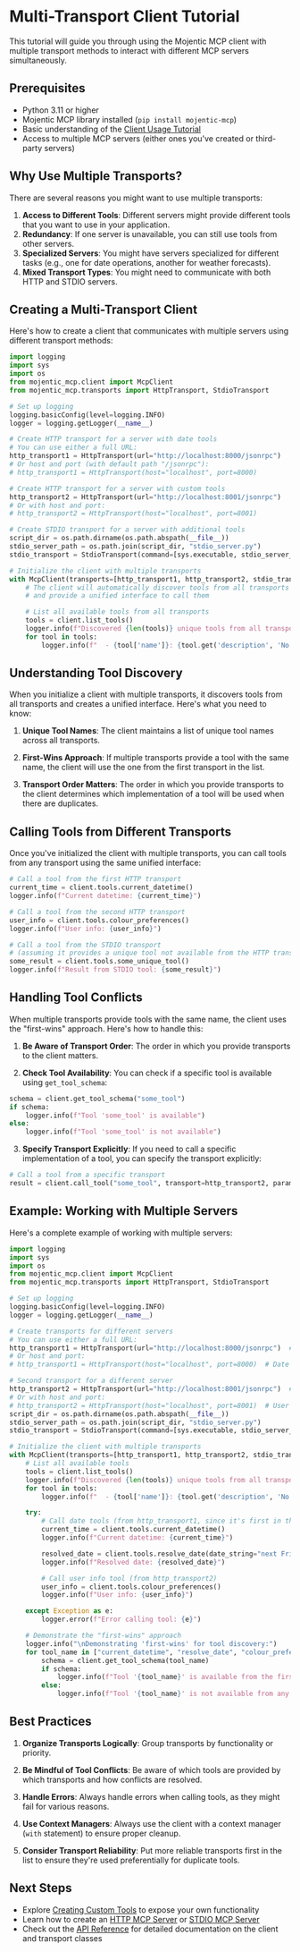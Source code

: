 # Multi-Transport Client Tutorial

This tutorial will guide you through using the Mojentic MCP client with multiple transport methods to interact with different MCP servers simultaneously.

## Prerequisites

- Python 3.11 or higher
- Mojentic MCP library installed (`pip install mojentic-mcp`)
- Basic understanding of the [Client Usage Tutorial](client-usage.md)
- Access to multiple MCP servers (either ones you've created or third-party servers)

## Why Use Multiple Transports?

There are several reasons you might want to use multiple transports:

1. **Access to Different Tools**: Different servers might provide different tools that you want to use in your application.
2. **Redundancy**: If one server is unavailable, you can still use tools from other servers.
3. **Specialized Servers**: You might have servers specialized for different tasks (e.g., one for date operations, another for weather forecasts).
4. **Mixed Transport Types**: You might need to communicate with both HTTP and STDIO servers.

## Creating a Multi-Transport Client

Here's how to create a client that communicates with multiple servers using different transport methods:

```python
import logging
import sys
import os
from mojentic_mcp.client import McpClient
from mojentic_mcp.transports import HttpTransport, StdioTransport

# Set up logging
logging.basicConfig(level=logging.INFO)
logger = logging.getLogger(__name__)

# Create HTTP transport for a server with date tools
# You can use either a full URL:
http_transport1 = HttpTransport(url="http://localhost:8000/jsonrpc")
# Or host and port (with default path "/jsonrpc"):
# http_transport1 = HttpTransport(host="localhost", port=8000)

# Create HTTP transport for a server with custom tools
http_transport2 = HttpTransport(url="http://localhost:8001/jsonrpc")
# Or with host and port:
# http_transport2 = HttpTransport(host="localhost", port=8001)

# Create STDIO transport for a server with additional tools
script_dir = os.path.dirname(os.path.abspath(__file__))
stdio_server_path = os.path.join(script_dir, "stdio_server.py")
stdio_transport = StdioTransport(command=[sys.executable, stdio_server_path])

# Initialize the client with multiple transports
with McpClient(transports=[http_transport1, http_transport2, stdio_transport]) as client:
    # The client will automatically discover tools from all transports
    # and provide a unified interface to call them

    # List all available tools from all transports
    tools = client.list_tools()
    logger.info(f"Discovered {len(tools)} unique tools from all transports:")
    for tool in tools:
        logger.info(f"  - {tool['name']}: {tool.get('description', 'No description')}")
```

## Understanding Tool Discovery

When you initialize a client with multiple transports, it discovers tools from all transports and creates a unified interface. Here's what you need to know:

1. **Unique Tool Names**: The client maintains a list of unique tool names across all transports.

2. **First-Wins Approach**: If multiple transports provide a tool with the same name, the client will use the one from the first transport in the list.

3. **Transport Order Matters**: The order in which you provide transports to the client determines which implementation of a tool will be used when there are duplicates.

## Calling Tools from Different Transports

Once you've initialized the client with multiple transports, you can call tools from any transport using the same unified interface:

```python
# Call a tool from the first HTTP transport
current_time = client.tools.current_datetime()
logger.info(f"Current datetime: {current_time}")

# Call a tool from the second HTTP transport
user_info = client.tools.colour_preferences()
logger.info(f"User info: {user_info}")

# Call a tool from the STDIO transport
# (assuming it provides a unique tool not available from the HTTP transports)
some_result = client.tools.some_unique_tool()
logger.info(f"Result from STDIO tool: {some_result}")
```

## Handling Tool Conflicts

When multiple transports provide tools with the same name, the client uses the "first-wins" approach. Here's how to handle this:

1. **Be Aware of Transport Order**: The order in which you provide transports to the client matters.

2. **Check Tool Availability**: You can check if a specific tool is available using `get_tool_schema`:

```python
schema = client.get_tool_schema("some_tool")
if schema:
    logger.info(f"Tool 'some_tool' is available")
else:
    logger.info(f"Tool 'some_tool' is not available")
```

3. **Specify Transport Explicitly**: If you need to call a specific implementation of a tool, you can specify the transport explicitly:

```python
# Call a tool from a specific transport
result = client.call_tool("some_tool", transport=http_transport2, param="value")
```

## Example: Working with Multiple Servers

Here's a complete example of working with multiple servers:

```python
import logging
import sys
import os
from mojentic_mcp.client import McpClient
from mojentic_mcp.transports import HttpTransport, StdioTransport

# Set up logging
logging.basicConfig(level=logging.INFO)
logger = logging.getLogger(__name__)

# Create transports for different servers
# You can use either a full URL:
http_transport1 = HttpTransport(url="http://localhost:8000/jsonrpc")  # Date tools
# Or host and port:
# http_transport1 = HttpTransport(host="localhost", port=8000)  # Date tools

# Second transport for a different server
http_transport2 = HttpTransport(url="http://localhost:8001/jsonrpc")  # User info tool
# Or with host and port:
# http_transport2 = HttpTransport(host="localhost", port=8001)  # User info tool
script_dir = os.path.dirname(os.path.abspath(__file__))
stdio_server_path = os.path.join(script_dir, "stdio_server.py")
stdio_transport = StdioTransport(command=[sys.executable, stdio_server_path])  # Also date tools

# Initialize the client with multiple transports
with McpClient(transports=[http_transport1, http_transport2, stdio_transport]) as client:
    # List all available tools
    tools = client.list_tools()
    logger.info(f"Discovered {len(tools)} unique tools from all transports:")
    for tool in tools:
        logger.info(f"  - {tool['name']}: {tool.get('description', 'No description')}")

    try:
        # Call date tools (from http_transport1, since it's first in the list)
        current_time = client.tools.current_datetime()
        logger.info(f"Current datetime: {current_time}")

        resolved_date = client.tools.resolve_date(date_string="next Friday")
        logger.info(f"Resolved date: {resolved_date}")

        # Call user info tool (from http_transport2)
        user_info = client.tools.colour_preferences()
        logger.info(f"User info: {user_info}")

    except Exception as e:
        logger.error(f"Error calling tool: {e}")

    # Demonstrate the "first-wins" approach
    logger.info("\nDemonstrating 'first-wins' for tool discovery:")
    for tool_name in ["current_datetime", "resolve_date", "colour_preferences"]:
        schema = client.get_tool_schema(tool_name)
        if schema:
            logger.info(f"Tool '{tool_name}' is available from the first transport that provides it")
        else:
            logger.info(f"Tool '{tool_name}' is not available from any transport")
```

## Best Practices

1. **Organize Transports Logically**: Group transports by functionality or priority.

2. **Be Mindful of Tool Conflicts**: Be aware of which tools are provided by which transports and how conflicts are resolved.

3. **Handle Errors**: Always handle errors when calling tools, as they might fail for various reasons.

4. **Use Context Managers**: Always use the client with a context manager (`with` statement) to ensure proper cleanup.

5. **Consider Transport Reliability**: Put more reliable transports first in the list to ensure they're used preferentially for duplicate tools.

## Next Steps

- Explore [Creating Custom Tools](custom-tools.md) to expose your own functionality
- Learn how to create an [HTTP MCP Server](http-server.md) or [STDIO MCP Server](stdio-server.md)
- Check out the [API Reference](../api/index.md) for detailed documentation on the client and transport classes
